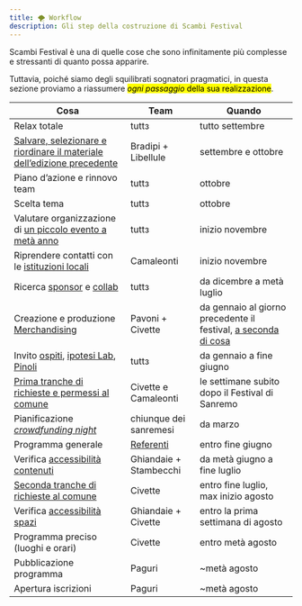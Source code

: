 ```yaml
---
title: 🌪 Workflow
description: Gli step della costruzione di Scambi Festival
---
```

Scambi Festival è una di quelle cose che sono infinitamente più complesse e stressanti di quanto possa apparire.

Tuttavia, poiché siamo degli squilibrati sognatori pragmatici, in questa sezione proviamo a riassumere <mark>*ogni passaggio* della sua realizzazione</mark>.

| Cosa                                                                                               | Team                                     | Quando                                                                                     |
| -------------------------------------------------------------------------------------------------- | ---------------------------------------- | ------------------------------------------------------------------------------------------ |
| Relax totale                                                                                       | tuttз                                    | tutto settembre                                                                            |
| [Salvare, selezionare e riordinare il materiale dell’edizione precedente](tools/storage/README.md) | Bradipi + Libellule                      | settembre e ottobre                                                                        |
| Piano d’azione e rinnovo team                                                                      | tuttз                                    | ottobre                                                                                    |
| Scelta tema                                                                                        | tuttз                                    | ottobre                                                                                    |
| Valutare organizzazione di [un piccolo evento a metà anno](../eventi-minori/README.md)             | tuttз                                    | inizio novembre                                                                 |
| Riprendere contatti con le [istituzioni locali](../burocrazia/Comune.md)                           | Camaleonti                               | inizio novembre                                                                                           |
| Ricerca [sponsor](../palanche/sponsor.md) e [collab](../relazioni/README.md)                       | tuttз                                    | da dicembre a metà luglio                                                                  |
| Creazione e produzione [Merchandising](../merchandising/README.md)                                                                 | Pavoni + Civette                         | da gennaio al giorno precedente il festival, [a seconda di cosa](../merchandising/#timing) |
| Invito [ospiti](../relazioni/README.md), [ipotesi Lab](../format/lab.md), [Pinoli](../format/pinoli.md)     | tuttз                                    | da gennaio a fine giugno                                                                   |
| [Prima tranche di richieste e permessi al comune](../burocrazia/comune.md)         | Civette e Camaleonti                     | le settimane subito dopo il Festival di Sanremo                                            |
| Pianificazione [_crowdfunding night_](../eventi-minori/crowdfunding/#tempistiche)                | chiunque dei sanremesi                   | da marzo                                                                                   |
| Programma generale                                                                                 | [Referenti](../staff/ruoli/referente.md) | entro fine giugno                                                                          |
| Verifica [accessibilità contenuti](../accessibilita.md#contenuti)                                  | Ghiandaie + Stambecchi                   | da metà giugno a fine luglio                                                               |
| [Seconda tranche di richieste al comune](../relazioni/istituzioni/#seconda-tranche)                | Civette                                  | entro fine luglio, max inizio agosto                                                       |
| Verifica [accessibilità spazi](../accessibilita.md#spazi)                                          | Ghiandaie + Civette                      | entro la prima settimana di agosto                                                         |
| Programma preciso (luoghi e orari)                                                                 | Civette                                  | entro metà agosto                                                                          |
| Pubblicazione programma                                                                            | Paguri                                   | \~metà agosto                                                                              |
| Apertura iscrizioni                                                                                | Paguri                                   | \~metà agosto                                                                              |
